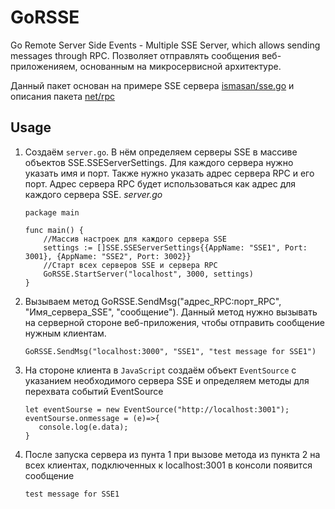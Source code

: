# GoRSSE

Go Remote Server Side Events - Multiple SSE Server, which allows sending messages through RPC.
Позволяет отправлять сообщения веб-приложенияем, основанным на микросервисной архитектуре.

Данный пакет основан на примере SSE сервера [ismasan/sse.go](https://gist.github.com/ismasan/3fb75381cd2deb6bfa9c)
и описания пакета [net/rpc](https://golang.org/pkg/net/rpc/)

## Usage
1. Создаём `server.go`. В нём определяем серверы SSE в массиве объектов SSE.SSEServerSettings. Для каждого сервера нужно указать имя и порт.
Также нужно указать адрес сервера RPC и его порт. Адрес сервера RPC будет использоваться как адрес для каждого сервера SSE.
*server.go*
    ```
    package main

    func main() {
        //Массив настроек для каждого сервера SSE
        settings := []SSE.SSEServerSettings{{AppName: "SSE1", Port: 3001}, {AppName: "SSE2", Port: 3002}}
        //Старт всех серверов SSE и сервера RPC
        GoRSSE.StartServer("localhost", 3000, settings)
    }
    ```

2. Вызываем метод GoRSSE.SendMsg("адрес_RPC:порт_RPC", "Имя_сервера_SSE", "сообщение").
Данный метод нужно вызывать на серверной стороне веб-приложения, чтобы отправить сообщение нужным клиентам.
    ```
    GoRSSE.SendMsg("localhost:3000", "SSE1", "test message for SSE1")
    ```

3. На стороне клиента в `JavaScript` создаём объект `EventSource` с указанием необходимого сервера SSE и определяем методы для перехвата событий EventSource
    ```
    let eventSourse = new EventSource("http://localhost:3001");
    eventSourse.onmessage = (e)=>{
       console.log(e.data);
    }
    ```

4. После запуска сервера из пунта 1 при вызове метода из пункта 2 на всех клиентах, подключенных к localhost:3001 в консоли появится сообщение
    ```
    test message for SSE1
    ```
